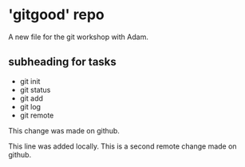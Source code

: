 # 'gitgood' repo

A new file for the git workshop with Adam.

## subheading for tasks

- git init
- git status
- git add
- git log
- git remote

This change was made on github.

This line was added locally.
This is a second remote change made on github.
